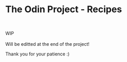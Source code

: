 # The Odin Project - Recipes
<br>

WIP <br>
<br>
Will be editted at the end of the project!<br>

Thank you for your patience :)
